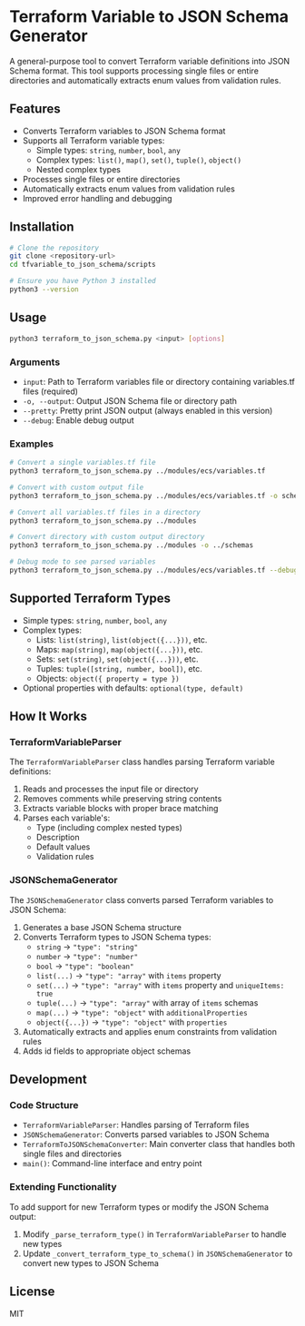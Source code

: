 # Terraform Variable to JSON Schema Generator

A general-purpose tool to convert Terraform variable definitions into JSON Schema format. This tool supports processing single files or entire directories and automatically extracts enum values from validation rules.

## Features

- Converts Terraform variables to JSON Schema format
- Supports all Terraform variable types:
  - Simple types: `string`, `number`, `bool`, `any`
  - Complex types: `list()`, `map()`, `set()`, `tuple()`, `object()`
  - Nested complex types
- Processes single files or entire directories
- Automatically extracts enum values from validation rules
- Improved error handling and debugging

## Installation

```bash
# Clone the repository
git clone <repository-url>
cd tfvariable_to_json_schema/scripts

# Ensure you have Python 3 installed
python3 --version
```

## Usage

```bash
python3 terraform_to_json_schema.py <input> [options]
```

### Arguments

- `input`: Path to Terraform variables file or directory containing variables.tf files (required)
- `-o, --output`: Output JSON Schema file or directory path
- `--pretty`: Pretty print JSON output (always enabled in this version)
- `--debug`: Enable debug output

### Examples

```bash
# Convert a single variables.tf file
python3 terraform_to_json_schema.py ../modules/ecs/variables.tf

# Convert with custom output file
python3 terraform_to_json_schema.py ../modules/ecs/variables.tf -o schema.json

# Convert all variables.tf files in a directory
python3 terraform_to_json_schema.py ../modules

# Convert directory with custom output directory
python3 terraform_to_json_schema.py ../modules -o ../schemas

# Debug mode to see parsed variables
python3 terraform_to_json_schema.py ../modules/ecs/variables.tf --debug
```

## Supported Terraform Types

- Simple types: `string`, `number`, `bool`, `any`
- Complex types:
  - Lists: `list(string)`, `list(object({...}))`, etc.
  - Maps: `map(string)`, `map(object({...}))`, etc.
  - Sets: `set(string)`, `set(object({...}))`, etc.
  - Tuples: `tuple([string, number, bool])`, etc.
  - Objects: `object({ property = type })`
- Optional properties with defaults: `optional(type, default)`

## How It Works

### TerraformVariableParser

The `TerraformVariableParser` class handles parsing Terraform variable definitions:

1. Reads and processes the input file or directory
2. Removes comments while preserving string contents
3. Extracts variable blocks with proper brace matching
4. Parses each variable's:
   - Type (including complex nested types)
   - Description
   - Default values
   - Validation rules

### JSONSchemaGenerator

The `JSONSchemaGenerator` class converts parsed Terraform variables to JSON Schema:

1. Generates a base JSON Schema structure
2. Converts Terraform types to JSON Schema types:
   - `string` → `"type": "string"`
   - `number` → `"type": "number"`
   - `bool` → `"type": "boolean"`
   - `list(...)` → `"type": "array"` with `items` property
   - `set(...)` → `"type": "array"` with `items` property and `uniqueItems: true`
   - `tuple(...)` → `"type": "array"` with array of `items` schemas
   - `map(...)` → `"type": "object"` with `additionalProperties`
   - `object({...})` → `"type": "object"` with `properties`
3. Automatically extracts and applies enum constraints from validation rules
4. Adds id fields to appropriate object schemas

## Development

### Code Structure

- `TerraformVariableParser`: Handles parsing of Terraform files
- `JSONSchemaGenerator`: Converts parsed variables to JSON Schema
- `TerraformToJSONSchemaConverter`: Main converter class that handles both single files and directories
- `main()`: Command-line interface and entry point

### Extending Functionality

To add support for new Terraform types or modify the JSON Schema output:

1. Modify `_parse_terraform_type()` in `TerraformVariableParser` to handle new types
2. Update `_convert_terraform_type_to_schema()` in `JSONSchemaGenerator` to convert new types to JSON Schema

## License

MIT